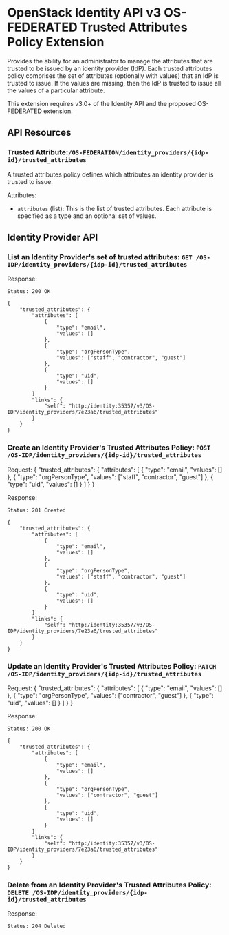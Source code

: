 OpenStack Identity API v3 OS-FEDERATED Trusted Attributes Policy Extension
==========================================================================

Provides the ability for an administrator to manage the attributes that are
trusted to be issued by an identity provider (IdP).
Each trusted attributes policy comprises the set of attributes (optionally with
values) that an IdP is trusted to issue. If the values are missing, then the
IdP is trusted to issue all the values of a particular attribute.

This extension requires v3.0+ of the Identity API and the proposed OS-FEDERATED
extension.

API Resources
-------------

### Trusted Attribute:`/OS-FEDERATION/identity_providers/{idp-id}/trusted_attributes`

A trusted attributes policy defines which attributes an identity provider is
trusted to issue.

Attributes:

- `attributes` (list): This is the list of trusted attributes. Each attribute
  is specified as a type and an optional set of values.

Identity Provider API
---------------------

### List an Identity Provider's set of trusted attributes: `GET /OS-IDP/identity_providers/{idp-id}/trusted_attributes`

Response:

    Status: 200 OK

    {
        "trusted_attributes": {
            "attributes": [
                {
                    "type": "email",
                    "values": []
                },
                {
                    "type": "orgPersonType",
                    "values": ["staff", "contractor", "guest"]
                },
                {
                    "type": "uid",
                    "values": []
                }
            ]
            "links": {
                "self": "http:/identity:35357/v3/OS-IDP/identity_providers/7e23a6/trusted_attributes"
            }
        }
    }

### Create an Identity Provider's Trusted Attributes Policy: `POST /OS-IDP/identity_providers/{idp-id}/trusted_attributes`

Request:
    {
        "trusted_attributes": {
            "attributes": [
                {
                    "type": "email",
                    "values": []
                },
                {
                    "type": "orgPersonType",
                    "values": ["staff", "contractor", "guest"]
                },
                {
                    "type": "uid",
                    "values": []
                }
            ]
        }
    }

Response:

    Status: 201 Created

    {
        "trusted_attributes": {
            "attributes": [
                {
                    "type": "email",
                    "values": []
                },
                {
                    "type": "orgPersonType",
                    "values": ["staff", "contractor", "guest"]
                },
                {
                    "type": "uid",
                    "values": []
                }
            ]
            "links": {
                "self": "http:/identity:35357/v3/OS-IDP/identity_providers/7e23a6/trusted_attributes"
            }
        }
    }

### Update an Identity Provider's Trusted Attributes Policy: `PATCH /OS-IDP/identity_providers/{idp-id}/trusted_attributes`

Request:
    {
        "trusted_attributes": {
            "attributes": [
                {
                    "type": "email",
                    "values": []
                },
                {
                    "type": "orgPersonType",
                    "values": ["contractor", "guest"]
                },
                {
                    "type": "uid",
                    "values": []
                }
            ]
        }
    }

Response:

    Status: 200 OK

    {
        "trusted_attributes": {
            "attributes": [
                {
                    "type": "email",
                    "values": []
                },
                {
                    "type": "orgPersonType",
                    "values": ["contractor", "guest"]
                },
                {
                    "type": "uid",
                    "values": []
                }
            ]
            "links": {
                "self": "http:/identity:35357/v3/OS-IDP/identity_providers/7e23a6/trusted_attributes"
            }
        }
    }

### Delete from an Identity Provider's Trusted Attributes Policy: `DELETE /OS-IDP/identity_providers/{idp-id}/trusted_attributes`

Response:

    Status: 204 Deleted

